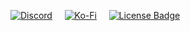 [![Discord](https://img.shields.io/badge/Discord-%235865F2.svg?style=for-the-badge&logo=discord&logoColor=white)](https://discord.gg/HQ8Pqk8bUE)&nbsp;&nbsp;&nbsp;&nbsp;&nbsp;[![Ko-Fi](https://img.shields.io/badge/Ko--fi-F16061?style=for-the-badge&logo=ko-fi&logoColor=white)](https://ko-fi.com/terabuildsstuff)&nbsp;&nbsp;&nbsp;&nbsp;&nbsp;[![License Badge](https://img.shields.io/badge/license-STRAYED_FATES-white?style=for-the-badge "View the STRAYED FATES License")](https://github.com/STRAYED-FATES/license)
